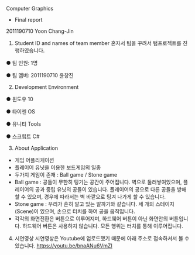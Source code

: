 
Computer Graphics
- Final report

2011190710
Yoon Chang-Jin

1. Student ID and names of team member
혼자서 팀을 꾸려서 텀프로젝트를 진행하였습니다.
  
  ● 팀 인원: 1명

  ● 팀 멤버: 2011190710 윤창진

2. Development Environment

  ● 	윈도우 10

  ● 	타이젠 OS

  ● 	유니티 Tools

  ● 	스크립트 C#

3. About Application
  - 게임 어플리케이션
  - 플레이어 유닛을 이용한 보드게임의 일종
  - 두가지 게임이 존재 : Ball game / Stone game
  - Ball game : 공들이 무한히 팅기는 공간이 주어집니다. 벽으로 둘러쌓여있으며, 플레이어의 공과 중립 유닛의 공들이 있습니다. 플레이어의 공으로 다른 공들을 방해할 수 있으며, 경우에 따라서는 벽 바깥으로 팅겨 나가게 할 수 있습니다.
  - Stone game : 우리가 흔히 알고 있는 알까기와 같습니다. 세 개의 스테이지(Scene)이 있으며, 손으로 터치를 하여 공을 움직입니다.
  - 각각의 화면전환은 버튼으로 이루어지며, 하드웨어 버튼이 아닌 화면안의 버튼입니다. 하드웨어 버튼은 사용하지 않습니다. 모든 행위는 터치를 통해 이루어집니다.

4. 시연영상
  시연영상은 Youtube에 업로드했기 때문에 아래 주소로 접속하셔서 볼 수 있습니다.
  https://youtu.be/bnaANu6VmZI


